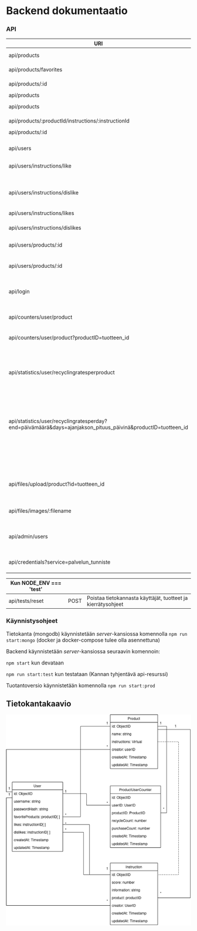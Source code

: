 # Backend dokumentaatio

### API

| URI | Tyyppi | Kuvaus |
|---|---|---|
| api/products | GET | Palauttaa kaikki tuotteet |
| api/products/favorites | GET | Palauttaa käyttäjän suosikkituotteet |
| api/products/:id | GET | Palauttaa yhden tuotteen |
| api/products | POST | Lisää uuden tuotteen |
| api/products | POST | Lisää tuotteelle uuden ohjeen |
| api/products/:productId/instructions/:instructionId | DELETE | Poistaa kierrätysohjeen |
| api/products/:id | DELETE | Poistaa tuotteen |
|<br />|||
| api/users | POST | Lisää käyttäjän |
| api/users/instructions/like | POST | Lisää tai poistaa annetun ohjeen käyttäjän tykkäyksistä |
| api/users/instructions/dislike | POST | Lisää tai poistaa annetun ohjeen käyttäjän ei-tykkäämistä |
| api/users/instructions/likes | GET | Palauttaa käyttäjän tykkäykset |
| api/users/instructions/dislikes | GET | Palauttaa käyttäjän ei-tykkäykset |
| api/users/products/:id | POST | Lisää tuotteen käyttäjän suosikkituotteisiin |
| api/users/products/:id | PUT | Poistaa tuotteen käyttäjän suosikkituotteista |
|<br />|||
| api/login | POST | Kirjaa käyttäjän sisään |
|<br />|||
| api/counters/user/product | POST | Lisää tai päivittää tuotteen kierrätys ja hankintatilastoja |
| api/counters/user/product?productID=tuotteen_id | GET | Palauttaa tuotteen kierrätysten ja hankintojen määrät |
|<br />|||
| api/statistics/user/recyclingratesperproduct |  GET | Palauttaa listan käyttäjän kierrättämistä tuotteista ja niiden kierrätysmääristä |
| api/statistics/user/recyclingratesperday?end=päivämäärä&days=ajanjakson_pituus_päivinä&productID=tuotteen_id |  GET | Palauttaa taulukon kierrätysasteista annetulta ajanjaksolta, jos tuote on määritelty palautetaan yksittäisen tuotteen tiedot, muussa tapauksessa kaikkien tuotteiden kokonaiskierrätysaste |
|<br />|||
| api/files/upload/product?id=tuotteen_id | POST | Tallettaa annetun kuvan tietokantaan ja lisää viitteen siihen annetun tuotteen tietoihin |
| api/files/images/:filename | GET | Hakee kuvan annetun tiedostonimen perusteella |
|<br />|||
| api/admin/users | GET | Palauttaa kaikki käyttäjät |
|<br />|||
| api/credentials?service=palvelun_tunniste | GET |  Palauttaa annettua palvelun tunnistetta vastaavan avaimen |

| Kun NODE_ENV === 'test' | | |
|---|---|---|
| api/tests/reset | POST | Poistaa tietokannasta käyttäjät, tuotteet ja kierrätysohjeet |


### Käynnistysohjeet

Tietokanta (mongodb) käynnistetään *server*-kansiossa komennolla `npm run start:mongo` (docker ja docker-compose tulee olla asennettuna)

Backend käynnistetään *server*-kansiossa seuraavin komennoin:

`npm start` kun devataan

`npm run start:test` kun testataan (Kannan tyhjentävä api-resurssi)

Tuotantoversio käynnistetään komennolla `npm run start:prod`


## Tietokantakaavio

![Tietokantakaavio](./kuvat/db-20211108.png)
